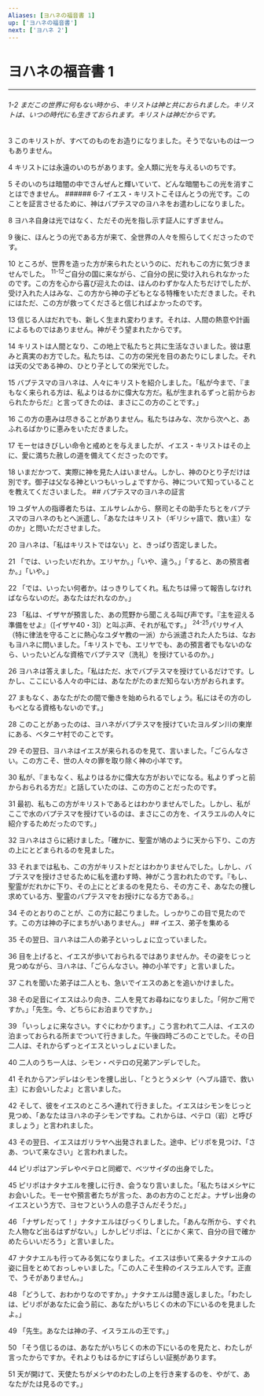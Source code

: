 ```yaml
---
Aliases: [ヨハネの福音書 1]
up: ['ヨハネの福音書']
next: ['ヨハネ 2']
---
```

# ヨハネの福音書 1

***
###### 1-2 まだこの世界に何もない時から、キリストは神と共におられました。キリストは、いつの時代にも生きておられます。キリストは神だからです。 



3 
このキリストが、すべてのものをお造りになりました。そうでないものは一つもありません。 



4 
キリストには永遠のいのちがあります。全人類に光を与えるいのちです。 



5 
そのいのちは暗闇の中でさんぜんと輝いていて、どんな暗闇もこの光を消すことはできません。 ###### 6-7 イエス・キリストこそほんとうの光です。このことを証言させるために、神はバプテスマのヨハネをお遣わしになりました。 



8 
ヨハネ自身は光ではなく、ただその光を指し示す証人にすぎません。 



9 
後に、ほんとうの光である方が来て、全世界の人々を照らしてくださったのです。 



10 
ところが、世界を造った方が来られたというのに、だれもこの方に気づきませんでした。 <sup class="versenum">11-12</sup>ご自分の国に来ながら、ご自分の民に受け入れられなかったのです。この方を心から喜び迎えたのは、ほんのわずかな人たちだけでしたが、受け入れた人はみな、この方から神の子どもとなる特権をいただきました。それにはただ、この方が救ってくださると信じればよかったのです。 



13 
信じる人はだれでも、新しく生まれ変わります。それは、人間の熱意や計画によるものではありません。神がそう望まれたからです。 



14 
キリストは人間となり、この地上で私たちと共に生活なさいました。彼は恵みと真実のお方でした。私たちは、この方の栄光を目のあたりにしました。それは天の父である神の、ひとり子としての栄光でした。 



15 
バプテスマのヨハネは、人々にキリストを紹介しました。「私が今まで、『まもなく来られる方は、私よりはるかに偉大な方だ。私が生まれるずっと前からおられたからだ』と言ってきたのは、まさにこの方のことです。」 



16 
この方の恵みは尽きることがありません。私たちはみな、次から次へと、あふれるばかりに恵みをいただきました。 



17 
モーセはきびしい命令と戒めとを与えましたが、イエス・キリストはその上に、愛に満ちた赦しの道を備えてくださったのです。 



18 
いまだかつて、実際に神を見た人はいません。しかし、神のひとり子だけは別です。御子は父なる神といつもいっしょですから、神について知っていることを教えてくださいました。 ## バプテスマのヨハネの証言 



19 
ユダヤ人の指導者たちは、エルサレムから、祭司とその助手たちとをバプテスマのヨハネのもとへ派遣し、「あなたはキリスト（ギリシャ語で、救い主）なのか」と問いたださせました。 



20 
ヨハネは、「私はキリストではない」と、きっぱり否定しました。 



21 
「では、いったいだれか。エリヤか。」「いや、違う。」「すると、あの預言者か。」「いや。」 



22 
「では、いったい何者か。はっきりしてくれ。私たちは帰って報告しなければならないのだ。あなたはだれなのか。」 



23 
「私は、イザヤが預言した、あの荒野から聞こえる叫び声です。『主を迎える準備をせよ』（[イザヤ40・3]）と叫ぶ声、それが私です。」 <sup class="versenum mid-line">24-25</sup>パリサイ人（特に律法を守ることに熱心なユダヤ教の一派）から派遣された人たちは、なおもヨハネに問いました。「キリストでも、エリヤでも、あの預言者でもないのなら、いったいどんな資格でバプテスマ（洗礼）を授けているのか。」 



26 
ヨハネは答えました。「私はただ、水でバプテスマを授けているだけです。しかし、ここにいる人々の中には、あなたがたのまだ知らない方がおられます。 



27 
まもなく、あなたがたの間で働きを始められるでしょう。私にはその方のしもべとなる資格もないのです。」 



28 
このことがあったのは、ヨハネがバプテスマを授けていたヨルダン川の東岸にある、ベタニヤ村でのことです。 



29 
その翌日、ヨハネはイエスが来られるのを見て、言いました。「ごらんなさい。この方こそ、世の人々の罪を取り除く神の小羊です。 



30 
私が、『まもなく、私よりはるかに偉大な方がおいでになる。私よりずっと前からおられる方だ』と話していたのは、この方のことだったのです。 



31 
最初、私もこの方がキリストであるとはわかりませんでした。しかし、私がここで水のバプテスマを授けているのは、まさにこの方を、イスラエルの人々に紹介するためだったのです。」 



32 
ヨハネはさらに続けました。「確かに、聖霊が鳩のように天から下り、この方の上にとどまられるのを見ました。 



33 
それまでは私も、この方がキリストだとはわかりませんでした。しかし、バプテスマを授けさせるために私を遣わす時、神がこう言われたのです。『もし、聖霊がだれかに下り、その上にとどまるのを見たら、その方こそ、あなたの捜し求めている方、聖霊のバプテスマをお授けになる方である。』 



34 
そのとおりのことが、この方に起こりました。しっかりこの目で見たのです。この方は神の子にまちがいありません。」 ## イエス、弟子を集める 



35 
その翌日、ヨハネは二人の弟子といっしょに立っていました。 



36 
目を上げると、イエスが歩いておられるではありませんか。その姿をじっと見つめながら、ヨハネは、「ごらんなさい。神の小羊です」と言いました。 



37 
これを聞いた弟子は二人とも、急いでイエスのあとを追いかけました。 



38 
その足音にイエスはふり向き、二人を見てお尋ねになりました。「何かご用ですか。」「先生。今、どちらにお泊まりですか。」 



39 
「いっしょに来なさい。すぐにわかります。」こう言われて二人は、イエスの泊まっておられる所までついて行きました。午後四時ごろのことでした。その日二人は、それからずっとイエスといっしょにいました。 



40 
二人のうち一人は、シモン・ペテロの兄弟アンデレでした。 



41 
それからアンデレはシモンを捜し出し、「とうとうメシヤ（ヘブル語で、救い主）にお会いしたよ」と言いました。 



42 
そして、彼をイエスのところへ連れて行きました。イエスはシモンをじっと見つめ、「あなたはヨハネの子シモンですね。これからは、ペテロ（岩）と呼びましょう」と言われました。 



43 
その翌日、イエスはガリラヤへ出発されました。途中、ピリポを見つけ、「さあ、ついて来なさい」と言われました。 



44 
ピリポはアンデレやペテロと同郷で、ベツサイダの出身でした。 



45 
ピリポはナタナエルを捜しに行き、会うなり言いました。「私たちはメシヤにお会いした。モーセや預言者たちが言った、あのお方のことだよ。ナザレ出身のイエスという方で、ヨセフという人の息子さんだそうだ。」 



46 
「ナザレだって！」ナタナエルはびっくりしました。「あんな所から、すぐれた人物など出るはずがない。」しかしピリポは、「とにかく来て、自分の目で確かめたらいいだろう」と言いました。 



47 
ナタナエルも行ってみる気になりました。イエスは歩いて来るナタナエルの姿に目をとめておっしゃいました。「この人こそ生粋のイスラエル人です。正直で、うそがありません。」 



48 
「どうして、おわかりなのですか。」ナタナエルは聞き返しました。「わたしは、ピリポがあなたに会う前に、あなたがいちじくの木の下にいるのを見ましたよ。」 



49 
「先生。あなたは神の子、イスラエルの王です。」 



50 
「そう信じるのは、あなたがいちじくの木の下にいるのを見たと、わたしが言ったからですか。それよりもはるかにすばらしい証拠があります。 



51 
天が開けて、天使たちがメシヤのわたしの上を行き来するのを、やがて、あなたがたは見るのです。」
